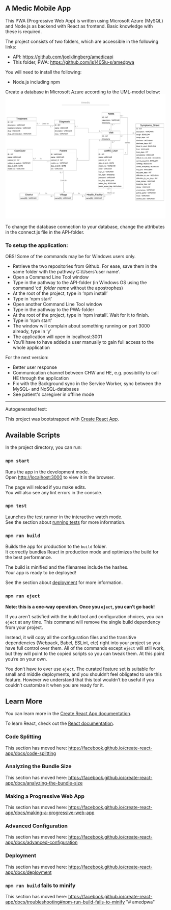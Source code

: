 ﻿## A Medic Mobile App

This PWA (Progressive Web App) is written using Microsoft Azure (MySQL) and Node.js as backend with React as frontend. Basic knowledge with these is required.

The project consists of two folders, which are accessible in the following links: 
- API: https://github.com/joelklingberg/amedicapi 
- This folder, PWA: https://github.com/is1405lu-s/amedpwa 

You will need to install the following: 
- Node.js including npm

Create a database in Microsoft Azure according to the UML-model below:
![alt text](https://github.com/is1405lu-s/amedpwa/blob/master/Database%20model.png)

To change the database connection to your database, change the attributes in the connect.js file in the API-folder.

### To setup the application:
OBS! Some of the commands may be for Windows users only.  
- Retrieve the two repositories from Github. For ease, save them in the same folder with the pathway C:\Users\'user name'. 
- Open a  Command Line Tool window
- Type in the pathway to the API-folder (in Windows OS using the command ‘cd’ *folder name* without the apostrophes)
- At the root of the project, type in ‘npm install’
- Type in ‘npm start’
- Open another Command Line Tool window
- Type in the pathway to the PWA-folder
- At the root of the project, type in ‘npm install’. Wait for it to finish.
- Type in ‘npm start’
- The window will complain about something running on port 3000 already, type in ‘y’
- The application will open in localhost:3001
- You’ll have to have added a user manually to gain full access to the whole application

For the next version: 
- Better user response
- Communication channel between CHW and HE, e.g. possibility to call HE through the application
- Fix with the Background sync in the Service Worker, sync between the MySQL- and NoSQL-databases
- See patient's caregiver in offline mode

--------------------------------------
Autogenerated text: 

This project was bootstrapped with [Create React App](https://github.com/facebook/create-react-app).

## Available Scripts

In the project directory, you can run:

### `npm start`

Runs the app in the development mode.<br>
Open [http://localhost:3000](http://localhost:3000) to view it in the browser.

The page will reload if you make edits.<br>
You will also see any lint errors in the console.

### `npm test`

Launches the test runner in the interactive watch mode.<br>
See the section about [running tests](https://facebook.github.io/create-react-app/docs/running-tests) for more information.

### `npm run build`

Builds the app for production to the `build` folder.<br>
It correctly bundles React in production mode and optimizes the build for the best performance.

The build is minified and the filenames include the hashes.<br>
Your app is ready to be deployed!

See the section about [deployment](https://facebook.github.io/create-react-app/docs/deployment) for more information.

### `npm run eject`

**Note: this is a one-way operation. Once you `eject`, you can’t go back!**

If you aren’t satisfied with the build tool and configuration choices, you can `eject` at any time. This command will remove the single build dependency from your project.

Instead, it will copy all the configuration files and the transitive dependencies (Webpack, Babel, ESLint, etc) right into your project so you have full control over them. All of the commands except `eject` will still work, but they will point to the copied scripts so you can tweak them. At this point you’re on your own.

You don’t have to ever use `eject`. The curated feature set is suitable for small and middle deployments, and you shouldn’t feel obligated to use this feature. However we understand that this tool wouldn’t be useful if you couldn’t customize it when you are ready for it.

## Learn More

You can learn more in the [Create React App documentation](https://facebook.github.io/create-react-app/docs/getting-started).

To learn React, check out the [React documentation](https://reactjs.org/).

### Code Splitting

This section has moved here: https://facebook.github.io/create-react-app/docs/code-splitting

### Analyzing the Bundle Size

This section has moved here: https://facebook.github.io/create-react-app/docs/analyzing-the-bundle-size

### Making a Progressive Web App

This section has moved here: https://facebook.github.io/create-react-app/docs/making-a-progressive-web-app

### Advanced Configuration

This section has moved here: https://facebook.github.io/create-react-app/docs/advanced-configuration

### Deployment

This section has moved here: https://facebook.github.io/create-react-app/docs/deployment

### `npm run build` fails to minify

This section has moved here: https://facebook.github.io/create-react-app/docs/troubleshooting#npm-run-build-fails-to-minify
"# amedpwa" 
